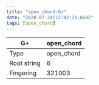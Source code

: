 ```yaml
---
title: "open_chord:G+"
date: "2020-07-24T12:42:21.664Z"
tags: [open_chord]
---
```


|G+|open_chord|
|---|---|
|Type|open_chord|
|Root string|6|
|Fingering|321003|

